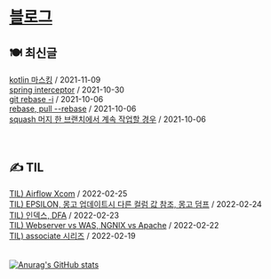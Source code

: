 
# [블로그](https://alkhwa-113.tistory.com/)
##  🍽 최신글
[kotlin 마스킹](https://alkhwa-113.tistory.com/entry/kotlin-%EB%A7%88%EC%8A%A4%ED%82%B9) / 2021-11-09</br>[spring interceptor](https://alkhwa-113.tistory.com/entry/spring-interceptor) / 2021-10-30</br>[git rebase -i](https://alkhwa-113.tistory.com/entry/git-rebase-i) / 2021-10-06</br>[rebase, pull --rebase](https://alkhwa-113.tistory.com/entry/rebase-pull-rebase) / 2021-10-06</br>[squash 머지 한 브랜치에서 계속 작업할 경우](https://alkhwa-113.tistory.com/entry/squash-%EB%A8%B8%EC%A7%80-%ED%95%9C-%EB%B8%8C%EB%9E%9C%EC%B9%98%EC%97%90%EC%84%9C-%EA%B3%84%EC%86%8D-%EC%9E%91%EC%97%85%ED%95%A0-%EA%B2%BD%EC%9A%B0) / 2021-10-06</br>
<br>
<br>
##  ✍️ TIL
[TIL) Airflow Xcom](https://alkhwa-113.tistory.com/entry/TIL-Airflow-Xcom) / 2022-02-25</br>[TIL) EPSILON, 몽고 업데이트시 다른 컬럼 값 참조, 몽고 덤프](https://alkhwa-113.tistory.com/entry/TIL-EPSILON-%EB%AA%BD%EA%B3%A0-%EC%97%85%EB%8D%B0%EC%9D%B4%ED%8A%B8%EC%8B%9C-%EB%8B%A4%EB%A5%B8-%EC%BB%AC%EB%9F%BC-%EA%B0%92-%EC%B0%B8%EC%A1%B0-%EB%AA%BD%EA%B3%A0-%EB%8D%A4%ED%94%84) / 2022-02-24</br>[TIL) 인덱스, DFA](https://alkhwa-113.tistory.com/entry/TIL-%EC%9D%B8%EB%8D%B1%EC%8A%A4-DFA) / 2022-02-23</br>[TIL) Webserver vs WAS, NGNIX vs Apache](https://alkhwa-113.tistory.com/entry/TIL-Webserver-vs-WAS-NGNIX-vs-Apache) / 2022-02-22</br>[TIL) associate 시리즈](https://alkhwa-113.tistory.com/entry/TIL-associate-%EC%8B%9C%EB%A6%AC%EC%A6%88) / 2022-02-19</br>
<br>
<br>
[![Anurag's GitHub stats](https://github-readme-stats.vercel.app/api?username=cmg1411&theme=synthwave&show_icons=true&count_private=true)](https://github.com/anuraghazra/github-readme-stats)
